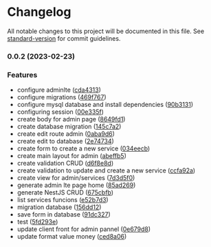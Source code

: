 # Changelog

All notable changes to this project will be documented in this file. See [standard-version](https://github.com/conventional-changelog/standard-version) for commit guidelines.

### 0.0.2 (2023-02-23)


### Features

* configure adminlte ([cda4313](https://github.com/renancorreadev/multistack-base-web-ediariastas-nestjs/commit/cda431367e4b107417032332206a393a4fe2f2c4))
* configure migrations ([469f767](https://github.com/renancorreadev/multistack-base-web-ediariastas-nestjs/commit/469f7670b7156fd9764510e3111a6e518fe97147))
* configure mysql database and install dependencies ([90b3131](https://github.com/renancorreadev/multistack-base-web-ediariastas-nestjs/commit/90b3131af42995e98a74bd12063591e909e6a647))
* configuring session ([00e335f](https://github.com/renancorreadev/multistack-base-web-ediariastas-nestjs/commit/00e335f6e06718c6be209d43c2c4d305f54094c7))
* create body for admin page ([8649fd1](https://github.com/renancorreadev/multistack-base-web-ediariastas-nestjs/commit/8649fd15ac9416cc1518542bf7b4055ab262d4a1))
* create database migration ([145c7a2](https://github.com/renancorreadev/multistack-base-web-ediariastas-nestjs/commit/145c7a23bb4bfd78f459d77d8c1d36ae4bbe2f66))
* create edit route admin ([0aba9d6](https://github.com/renancorreadev/multistack-base-web-ediariastas-nestjs/commit/0aba9d6fb5592e23933bb21fecc9b454707d33f8))
* create edit to database ([2e74734](https://github.com/renancorreadev/multistack-base-web-ediariastas-nestjs/commit/2e74734c0a7a42f23fd332d82648e83ecd1932c8))
* create form to create a new service ([034eecb](https://github.com/renancorreadev/multistack-base-web-ediariastas-nestjs/commit/034eecb1e1963784bf7d3d1091578b3d0d5ab9fa))
* create main layout for admin ([abeffb5](https://github.com/renancorreadev/multistack-base-web-ediariastas-nestjs/commit/abeffb5e0eb6a6f4000132f38eb96b80b4bfb8bd))
* create validation CRUD ([d6f8e8d](https://github.com/renancorreadev/multistack-base-web-ediariastas-nestjs/commit/d6f8e8dbe4f16d2c526e855d37e56617fa24e47d))
* create validation to update and create a new service ([ccfa92a](https://github.com/renancorreadev/multistack-base-web-ediariastas-nestjs/commit/ccfa92ad899456a13298b028863e4c7ec06e6a48))
* create view for admin/services ([7d3d5f0](https://github.com/renancorreadev/multistack-base-web-ediariastas-nestjs/commit/7d3d5f08f5d7b57b96aa58b61a166d559ffe10b7))
* generate admin lte page home ([85ad269](https://github.com/renancorreadev/multistack-base-web-ediariastas-nestjs/commit/85ad26964daaaa647e3dfbbb0efc356c9a39b9d7))
* generate NestJS CRUD ([675cbfb](https://github.com/renancorreadev/multistack-base-web-ediariastas-nestjs/commit/675cbfb0b023b004c4754169f7a99edd177772e7))
* list services funcions ([e52b7d3](https://github.com/renancorreadev/multistack-base-web-ediariastas-nestjs/commit/e52b7d3fb0ef59d8444867ec2308ebe3e591c142))
* migration database ([156dd12](https://github.com/renancorreadev/multistack-base-web-ediariastas-nestjs/commit/156dd12e8fc054963fa806cddfad7baee6734a8a))
* save form in database ([91dc327](https://github.com/renancorreadev/multistack-base-web-ediariastas-nestjs/commit/91dc327b9cc4b5996292c81cd54e951d15c52bd5))
* test ([5fd293e](https://github.com/renancorreadev/multistack-base-web-ediariastas-nestjs/commit/5fd293e790d8251eeb6265464fc6817ce693b9de))
* update client front for admin pannel ([0e679d8](https://github.com/renancorreadev/multistack-base-web-ediariastas-nestjs/commit/0e679d8fddba94c513ad099c9ed11c44d6860b53))
* update format value money ([ced8a06](https://github.com/renancorreadev/multistack-base-web-ediariastas-nestjs/commit/ced8a06e73051d8fcea5bcba2330503421025960))
